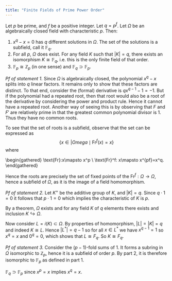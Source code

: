 ```yaml
---
title: "Finite Fields of Prime Power Order"
---
```


Let $p$ be prime, and $f$ be a positive integer. Let $q=p^f$. Let $\Omega$ be an algebraically closed field with characteristic $p$. Then:
1. $x^q-x=0$ has $q$ different solutions in $\Omega$. The set of the solutions is a subfield, call it $\mathbb{F}_q$.
2. For all $p$, $\Omega$ does exist. For any field $K$ such that $|K|=q$, there exists an isomorphism $K\cong \mathbb{F}_q$, i.e. this is the only finite field of that order.
3. $\mathbb{F}_p\cong\mathbb{Z}_p$ (in one sense) and $\mathbb{F}_q \supset\mathbb{F}_p$.

_Pf of statement 1._ 
Since $\Omega$ is algebraically closed, the polynomial $x^q-x$ splits into $q$ linear factors. It remains only to show that these factors are distinct. To that end, consider the (formal) derivative is $qx^{q-1}-1=-1$. But if the polynomial had a repeated root, then that root would also be a root of the derivative by considering the power and product rule. Hence it cannot have a repeated root. Another way of seeing this is by observing that $F$ and $F'$ are relatively prime in that the greatest common polynomial divisor is 1. Thus they have no common roots. 

To see that the set of roots is a subfield, observe that the set can be expressed as
$$
\{ x\in|Omega \mid \text{Fr}^f(x)=x \}
$$
where

\begin{gathered}
\text{Fr}:x\mapsto x^p \\
\text{Fr}^f: x\mapsto x^{pf}=x^q.
\end{gathered}

Hence the roots are precisely the set of fixed points of the $\text{Fr}^f:\Omega\to \Omega$, hence a subfield of $\Omega$, as it is the image of a field homomorphism.

_Pf of statement 2._
Let $K^+$ be the additive group of $K$, and $|K|=q$. Since $q\cdot 1 = 0$ it follows that $p\cdot 1=0$ which implies the characteristic of $K$ is $p$.

By a theorem, $\Omega$ exists and for any field $K$ of $q$ elements there exists and inclusion $K\hookrightarrow \Omega$. 

Now consider $L=i(K)\subset\Omega$. By properties of homomorphism, $|L|=|K|=q$ and indeed $K\cong L$. Hence $|L^\ast|=q-1$ so for all $x\in L^\ast$ we have $x^{q-1}=1$ so $x^q=x$ and $0^q=0$, which shows that $L\cong F_q$. So $K\cong F_q$.

_Pf of statement 3._
Consider the $(p-1)$-fold sums of 1. It forms a subring in $\Omega$ isomorphic to $\mathbb{Z}_p$, hence it is a subfield of order $p$. By part 2, it is therefore isomorphic to $\mathbb{F}_p$ as defined in part 1.

$\mathbb{F}_q\supset \mathbb{F}_p$ since $x^p=x$ implies $x^{q}=x$.